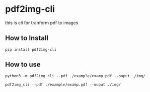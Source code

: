 # pdf2img-cli
this is cli for tranform pdf to images



## How to Install

```
pip install pdf2img-cli

```

## How to use


```
python3 -m pdf2img_cli --pdf ./example/examp.pdf --ouput ./img/

```

```
pdf2img_cli --pdf ./example/examp.pdf --ouput ./img/
```
 

